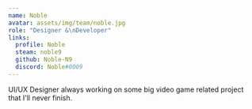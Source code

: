 ```yaml
---
name: Noble
avatar: assets/img/team/noble.jpg
role: "Designer &\nDeveloper"
links:
  profile: Noble
  steam: noble9
  github: Noble-N9
  discord: Noble#0009
---
```

UI/UX Designer always working on some big video game related project that I'll never finish.
